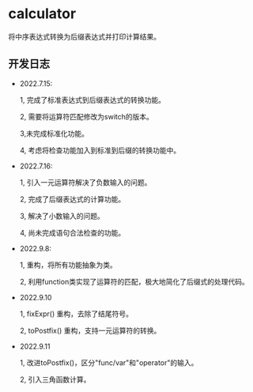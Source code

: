 # calculator
将中序表达式转换为后缀表达式并打印计算结果。

## 开发日志
- 2022.7.15: 

    1, 完成了标准表达式到后缀表达式的转换功能。
    
    2, 需要将运算符匹配修改为switch的版本。
    
    3,未完成标准化功能。
    
    4, 考虑将检查功能加入到标准到后缀的转换功能中。
    
- 2022.7.16:

    1, 引入一元运算符解决了负数输入的问题。
    
    2, 完成了后缀表达式的计算功能。
    
    3, 解决了小数输入的问题。
    
    4, 尚未完成语句合法检查的功能。
    
- 2022.9.8:

    1, 重构，将所有功能抽象为类。
    
    2, 利用function类实现了运算符的匹配，极大地简化了后缀式的处理代码。
    
- 2022.9.10

    1, fixExpr() 重构，去除了结尾符号。

    2, toPostfix() 重构，支持一元运算符的转换。
    
- 2022.9.11

  1, 改进toPostfix()，区分"func/var"和"operator"的输入。

  2, 引入三角函数计算。
